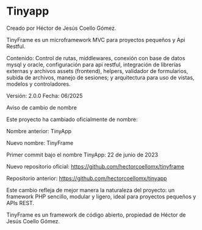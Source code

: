 # Tinyapp

Creado por Héctor de Jesús Coello Gómez.

TinyFrame es un microframework MVC para proyectos pequeños y Api Restful.

Contenido: Control de rutas, middlewares, conexión con base de datos mysql y oracle, configuración para api restful, integración de librerías externas y archivos assets (frontend), helpers, validador de formularios, subida de archivos, manejo de sesiones; y arquitectura para uso de vistas, modelos y controladores.

Versión: 2.0.0
Fecha: 06/2025

Aviso de cambio de nombre

Este proyecto ha cambiado oficialmente de nombre:

Nombre anterior: TinyApp

Nuevo nombre: TinyFrame

Primer commit bajo el nombre TinyApp: 22 de junio de 2023

Nuevo repositorio oficial: https://github.com/hectorcoellomx/tinyframe

Repositorio anterior: https://github.com/hectorcoellomx/tinyapp

Este cambio refleja de mejor manera la naturaleza del proyecto: un framework PHP sencillo, modular y ligero, ideal para proyectos pequeños y APIs REST.

TinyFrame es un framework de código abierto, propiedad de Héctor de Jesús Coello Gómez.